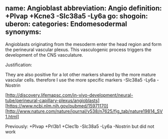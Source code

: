 name: Angioblast
abbreviation: Angio
definition: +Plvap +Kcne3 -Slc38a5 -Ly6a
go:
shogoin: 
uberon: 
categories: Endomesodermal
synonyms:
---

Angioblasts originating from the mesoderm enter the head region and form the perineural vascular plexus. This vasculogenic process triggers the development of the CNS vasculature.

Justification:

They are also positive for a lot other markers shared by the more mature vascular cells.
therefore I use the more specific markers -Slc38a5 -Ly6a -Nostrin

[http://discovery.lifemapsc.com/in-vivo-development/neural-tube/perineural-capillary-plexus/angioblasts]
[https://www.ncbi.nlm.nih.gov/pubmed/15971170]
[http://www.nature.com/nature/journal/v538/n7625/fig_tab/nature19814_SV1.html]

Previously: +Plvap +Prl3b1 +Clec1b -Slc38a5 -Ly6a -Nostrin  but did not work
